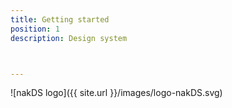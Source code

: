 ```yaml
---
title: Getting started
position: 1
description: Design system



---
```

![nakDS logo]({{ site.url }}/images/logo-nakDS.svg)
